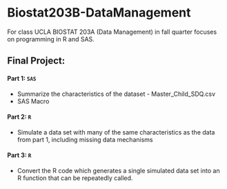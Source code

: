 # Biostat203B-DataManagement
For class UCLA BIOSTAT 203A (Data Management) in fall quarter focuses on programming in R and SAS.

## Final Project: 

#### Part 1: `SAS`
* Summarize the characteristics of the dataset - Master_Child_SDQ.csv
*  SAS Macro
  
#### Part 2: `R`
* Simulate a data set with many of the same characteristics as the data from part 1, including missing data mechanisms
  
#### Part 3: `R`
* Convert the R code which generates a single simulated data set into an R function that can be repeatedly called.
  
